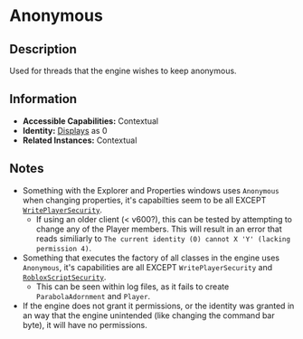 # Anonymous

## Description
Used for threads that the engine wishes to keep anonymous.

## Information
- **Accessible Capabilities:** Contextual
- **Identity:** <u>Displays</u> as 0
- **Related Instances:** Contextual

## Notes
- Something with the Explorer and Properties windows uses `Anonymous` when changing properties, it's capabilties seem to be all EXCEPT [`WritePlayerSecurity`](../Capabilities/4%20-%20WritePlayerSecurity.md).
  - If using an older client (< v600?), this can be tested by attempting to change any of the Player members. This will result in an error that reads similiarly to `The current identity (0) cannot X 'Y' (lacking permission 4)`.
- Something that executes the factory of all classes in the engine uses `Anonymous`, it's capabilities are all EXCEPT `WritePlayerSecurity` and [`RobloxScriptSecurity`](../Capabililities/5%20-%20RobloxScriptSecurity.md).
  - This can be seen within log files, as it fails to create `ParabolaAdornment` and `Player`.
- If the engine does not grant it permissions, or the identity was granted in an way that the engine unintended (like changing the command bar byte), it will have no permissions.